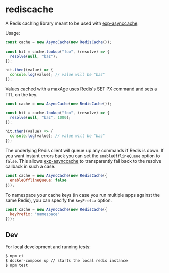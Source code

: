 rediscache
==========

A Redis caching library meant to be used with [exp-asynccache](https://github.com/ExpressenAB/exp-asynccache).

Usage:

```javascript
const cache = new AsyncCache(new RedisCache());

const hit = cache.lookup("foo", (resolve) => {
  resolve(null, "baz");
});

hit.then((value) => {
  console.log(value); // value will be "baz"
});
```

Values cached with a maxAge uses Redis's SET PX command and sets a TTL on the key.

```javascript
const cache = new AsyncCache(new RedisCache());

const hit = cache.lookup("foo", (resolve) => {
  resolve(null, "baz", 1000);
});

hit.then((value) => {
  console.log(value); // value will be "baz"
});
```

The underlying Redis client will queue up any commands if Redis is down. If you want instant errors back you can set the `enableOfflineQueue` option to `false`. This allows [exp-asynccache](https://github.com/ExpressenAB/exp-asynccache) to transparently fall back to the resolve callback in such a case.

```javascript
const cache = new AsyncCache(new RedisCache({
  enableOfflineQueue: false
}));
```

To namespace your cache keys (in case you run multiple apps against the same Redis), you can specify the `keyPrefix` option.

```javascript
const cache = new AsyncCache(new RedisCache({
  keyPrefix: "namespace"
}));
```

## Dev

For local development and running tests:

```bash
$ npm ci
$ docker-compose up // starts the local redis instance
$ npm test
```
